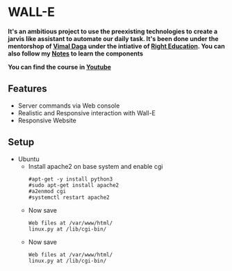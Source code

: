 # WALL-E

**It's an ambitious project to use the preexisting technologies to create a jarvis like assistant to automate our daily task. It's been done under the mentorshop of [Vimal Daga](https://www.linkedin.com/in/vimaldaga) under the intiative of [Right Education](https://www.linkedin.com/in/vimaldaga).
You can also follow my [Notes](https://praddy2009.github.io/note/Specialist%20in%20Python%20(with%20Flask%20Towards%20Data%20Science)/Specialist_in_Python_(with_Flask_Towards_Data_Science).ctb_HTML/index.html#) to learn the components**

**You can find the course in [Youtube](https://www.youtube.com/c/IIECconnect/featured)**

## Features
- Server commands via Web console
- Realistic and Responsive interaction with Wall-E
- Responsive Website

## Setup
- Ubuntu
  - Install apache2 on base system and enable cgi
    ```
    #apt-get -y install python3
    #sudo apt-get install apache2
    #a2enmod cgi
    #systemctl restart apache2
    ```
  - Now save
    ```
    Web files at /var/www/html/
    linux.py at /lib/cgi-bin/
    ``` 
  - Now save
    ```
    Web files at /var/www/html/
    linux.py at /lib/cgi-bin/
    ``` 

